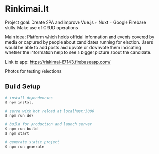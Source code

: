 # Rinkimai.lt

Project goal: Create SPA and improve Vue.js + Nuxt + Google Firebase skills. Make use of CRUD operations

Main idea: Platform which holds official information and events covered by media or captured by people about candidates running for election. Users would be able to add posts and upvote or downvote them indicating whether the information help to see a bigger picture about the candidate.


Link to app: https://rinkimai-87143.firebaseapp.com/

Photos for testing /elections

## Build Setup

``` bash
# install dependencies
$ npm install

# serve with hot reload at localhost:3000
$ npm run dev

# build for production and launch server
$ npm run build
$ npm start

# generate static project
$ npm run generate
```
